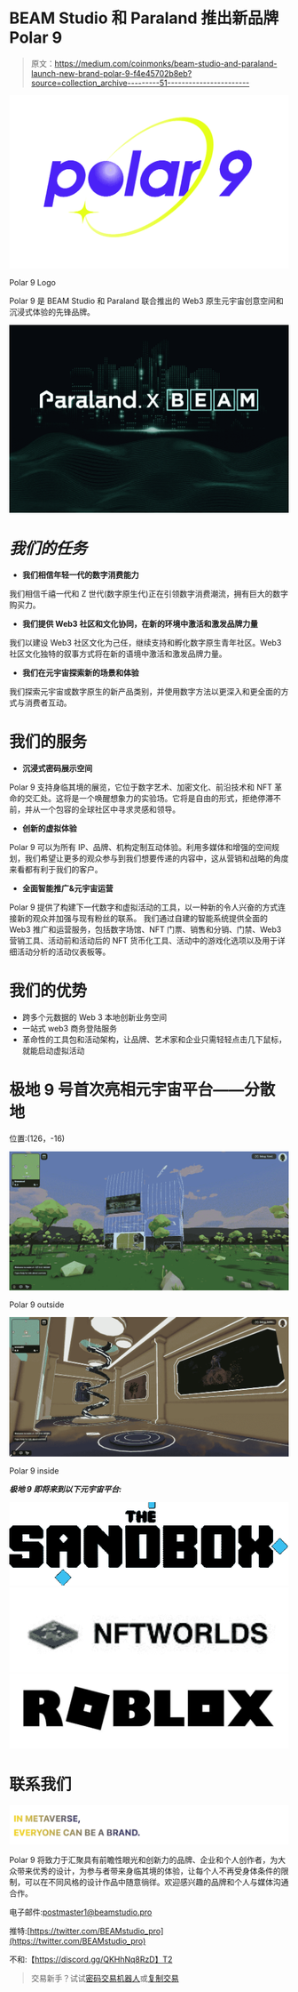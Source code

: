 # BEAM Studio 和 Paraland 推出新品牌 Polar 9

> 原文：<https://medium.com/coinmonks/beam-studio-and-paraland-launch-new-brand-polar-9-f4e45702b8eb?source=collection_archive---------51----------------------->

![](img/e2b87eb8de3d214b97684da24c724d84.png)

Polar 9 Logo

Polar 9 是 BEAM Studio 和 Paraland 联合推出的 Web3 原生元宇宙创意空间和沉浸式体验的先锋品牌。

![](img/a80b813d70624828e9e51f4f91868dc4.png)

# ***我们的任务***

*   **我们相信年轻一代的数字消费能力**

我们相信千禧一代和 Z 世代(数字原生代)正在引领数字消费潮流，拥有巨大的数字购买力。

*   **我们提供 Web3 社区和文化协同，在新的环境中激活和激发品牌力量**

我们以建设 Web3 社区文化为己任，继续支持和孵化数字原生青年社区。Web3 社区文化独特的叙事方式将在新的语境中激活和激发品牌力量。

*   **我们在元宇宙探索新的场景和体验**

我们探索元宇宙或数字原生的新产品类别，并使用数字方法以更深入和更全面的方式与消费者互动。

# 我们的服务

*   **沉浸式密码展示空间**

Polar 9 支持身临其境的展览，它位于数字艺术、加密文化、前沿技术和 NFT 革命的交汇处。这将是一个唤醒想象力的实验场。它将是自由的形式，拒绝停滞不前，并从一个包容的全球社区中寻求灵感和领导。

*   **创新的虚拟体验**

Polar 9 可以为所有 IP、品牌、机构定制互动体验。利用多媒体和增强的空间规划，我们希望让更多的观众参与到我们想要传递的内容中，这从营销和战略的角度来看都有利于我们的客户。

*   **全面智能推广&元宇宙运营**

Polar 9 提供了构建下一代数字和虚拟活动的工具，以一种新的令人兴奋的方式连接新的观众并加强与现有粉丝的联系。
我们通过自建的智能系统提供全面的 Web3 推广和运营服务，包括数字场馆、NFT 门票、销售和分销、门禁、Web3 营销工具、活动前和活动后的 NFT 货币化工具、活动中的游戏化选项以及用于详细活动分析的活动仪表板等。

# 我们的优势

*   跨多个元数据的 Web 3 本地创新业务空间
*   一站式 web3 商务登陆服务
*   革命性的工具包和活动架构，让品牌、艺术家和企业只需轻轻点击几下鼠标，就能启动虚拟活动

# 极地 9 号首次亮相元宇宙平台——分散地

位置:(126，-16)

![](img/1e75b50bc78c21cf8aa6899a6f7653aa.png)

Polar 9 outside

![](img/fcbdf5e7229bec52fbf62ef5fdeca731.png)

Polar 9 inside

***极地 9 即将来到以下元宇宙平台:***

![](img/976af51feb6209e5f0099bec531b04fb.png)![](img/6c0e282e0b2e9f1f6c556cccbfe61c91.png)![](img/f0e4e69c2e96ac144b65ae62aa28c217.png)

# **联系我们**

![](img/67dc59e29e734ef050475f1723070d13.png)

Polar 9 将致力于汇聚具有前瞻性眼光和创新力的品牌、企业和个人创作者，为大众带来优秀的设计，为参与者带来身临其境的体验，让每个人不再受身体条件的限制，可以在不同风格的设计作品中随意徜徉。欢迎感兴趣的品牌和个人与媒体沟通合作。

电子邮件:postmaster1@beamstudio.pro

推特:[https://twitter.com/BEAMstudio_pro](https://twitter.com/BEAMstudio_pro)

不和:【https://discord.gg/QKHhNq8RzD】T2

> 交易新手？试试[密码交易机器人](/coinmonks/crypto-trading-bot-c2ffce8acb2a)或[复制交易](/coinmonks/top-10-crypto-copy-trading-platforms-for-beginners-d0c37c7d698c)